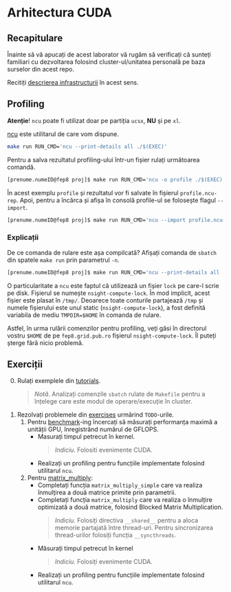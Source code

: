 # Arhitectura CUDA

## Recapitulare

Înainte să vă apucați de acest laborator vă rugăm să verificați că sunteți
familiari cu dezvoltarea folosind cluster-ul/unitatea personală pe baza
surselor din acest repo.

Recitiți [descrierea infrastructurii](../README.md) în acest sens.

## Profiling

**Atenție**! `ncu` poate fi utilizat doar pe partiția `ucsx`, **NU** și pe `xl`.

[ncu] este utilitarul de care vom dispune.

```bash
make run RUN_CMD='ncu --print-details all ./$(EXEC)'
```

Pentru a salva rezultatul profiling-ului într-un fișier rulați următoarea
comandă.

```bash
[prenume.numeID@fep8 proj]$ make run RUN_CMD='ncu -o profile ./$(EXEC)'
```

În acest exemplu `profile` și rezultatul vor fi salvate în fișierul
`profile.ncu-rep`. Apoi, pentru a încărca și afișa în consolă profile-ul se
folosește flagul `--import`.

```bash
[prenume.numeID@fep8 proj]$ make run RUN_CMD='ncu --import profile.ncu-rep'
```

### Explicații

De ce comanda de rulare este așa compilcată?
Afișați comanda de `sbatch` din spatele `make run` prin parametrul `-n`.

```bash
[prenume.numeID@fep8 proj]$ make run RUN_CMD='ncu --print-details all ./$(EXEC)' -n
```

O particularitate a `ncu` este faptul că utilizează un fișier `lock` pe care-l
scrie pe disk. Fișierul se numește `nsight-compute-lock`. În mod implicit,
acest fișier este plasat în `/tmp/`. Deoarece toate conturile partajează
`/tmp` și numele fișierului este unul static (`nsight-compute-lock`), a fost
definită variabila de mediu `TMPDIR=$HOME` în comanda de rulare.

Astfel, în urma rulării comenzilor pentru profiling, veți găsi în directorul
vostru `$HOME` de pe `fep8.grid.pub.ro` fișierul `nsight-compute-lock`. Îl
puteți șterge fără nicio problemă.

## Exerciții

0. Rulați exemplele din [tutorials](tutorials/).
   > *Notă*. Analizați comenzile `sbatch` rulate de `Makefile` pentru a
     înțelege care este modul de operare/execuție în cluster.
1. Rezolvați problemele din [exercises](exercises/) urmărind `TODO`-urile.
    1. Pentru [benchmark](exercises/benchmark/)-ing încercați să măsurați
      performanța maximă a unității GPU, înregistrând numărul de GFLOPS.
        * Masurați timpul petrecut în kernel.
          > *Indiciu.* Folositi evenimente CUDA.
        * Realizați un profiling pentru funcțiile implementate folosind
        utilitarul `ncu`.
    2. Pentru [matrix_multiply](exercises/matrix_multiply/):
        * Completați funcția `matrix_multiply_simple` care va realiza
          înmulțirea a două matrice primite prin parametrii.
        * Completați funcția `matrix_multiply` care va realiza o înmulțire
          optimizată a două matrice, folosind Blocked Matrix Multiplication.
            > *Indiciu.* Folosiți directiva `__shared__` pentru a aloca memorie
              partajată între thread-uri. Pentru sincronizarea thread-urilor
              folosiți funcția `__syncthreads`.
        * Măsurați timpul petrecut în kernel
            > *Indiciu.* Folosiți evenimente CUDA.
        * Realizați un profiling pentru funcțiile implementate folosind
        utilitarul `ncu`.

[ncu]: https://docs.nvidia.com/nsight-compute/NsightComputeCli/index.html#quickstart
